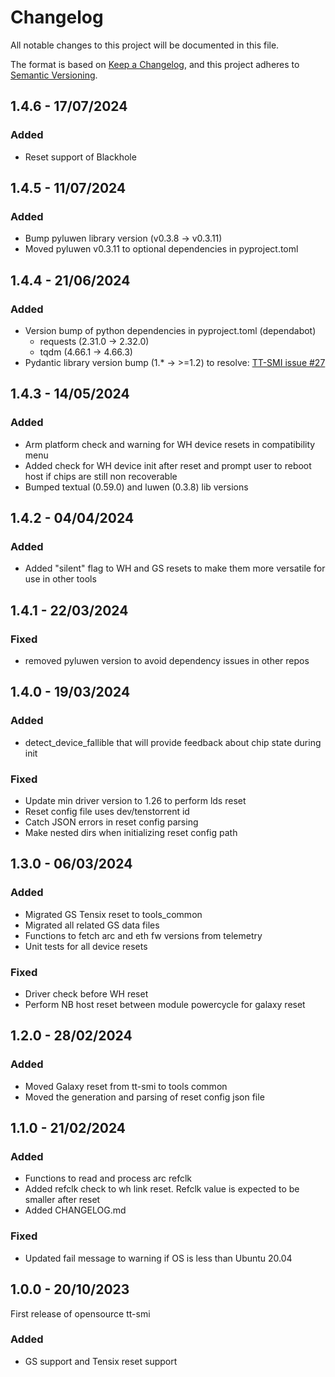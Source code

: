 # Changelog

All notable changes to this project will be documented in this file.

The format is based on [Keep a Changelog](https://keepachangelog.com/en/1.0.0/),
and this project adheres to [Semantic Versioning](https://semver.org/spec/v2.0.0.html).

## 1.4.6 - 17/07/2024

### Added
- Reset support of Blackhole

## 1.4.5 - 11/07/2024

### Added
- Bump pyluwen library version (v0.3.8 -> v0.3.11)
- Moved pyluwen v0.3.11 to optional dependencies in pyproject.toml

## 1.4.4 - 21/06/2024

### Added
- Version bump of python dependencies in pyproject.toml (dependabot)
    - requests (2.31.0 -> 2.32.0)
    - tqdm (4.66.1 -> 4.66.3)
- Pydantic library version bump (1.* -> >=1.2) to resolve: [TT-SMI issue #27](https://github.com/tenstorrent/tt-smi/issues/27)

## 1.4.3 - 14/05/2024

### Added
- Arm platform check and warning for WH device resets in compatibility menu
- Added check for WH device init after reset and prompt user to reboot host if chips are still non recoverable
- Bumped textual (0.59.0) and luwen (0.3.8) lib versions

## 1.4.2 - 04/04/2024

### Added
- Added "silent" flag to WH and GS resets to make them more versatile for use in other tools

## 1.4.1 - 22/03/2024

### Fixed
- removed pyluwen version to avoid dependency issues in other repos

## 1.4.0 - 19/03/2024

### Added
- detect_device_fallible that will provide feedback about chip state during init

### Fixed
- Update min driver version to 1.26 to perform lds reset
- Reset config file uses dev/tenstorrent id
- Catch JSON errors in reset config parsing
- Make nested dirs when initializing reset config path

## 1.3.0 - 06/03/2024

### Added
- Migrated GS Tensix reset to tools_common
- Migrated all related GS data files
- Functions to fetch arc and eth fw versions from telemetry
- Unit tests for all device resets

### Fixed
- Driver check before WH reset
- Perform NB host reset between module powercycle for galaxy reset

## 1.2.0 - 28/02/2024

### Added
- Moved Galaxy reset from tt-smi to tools common
- Moved the generation and parsing of reset config json file

## 1.1.0 - 21/02/2024

### Added
- Functions to read and process arc refclk
- Added refclk check to wh link reset. Refclk value is expected to be smaller after reset
- Added CHANGELOG.md

### Fixed
- Updated fail message to warning if OS is less than Ubuntu 20.04


## 1.0.0 - 20/10/2023

First release of opensource tt-smi

### Added
- GS support and Tensix reset support
